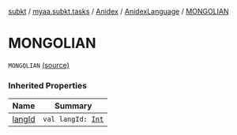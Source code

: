 [subkt](../../../index.md) / [myaa.subkt.tasks](../../index.md) / [Anidex](../index.md) / [AnidexLanguage](index.md) / [MONGOLIAN](./-m-o-n-g-o-l-i-a-n.md)

# MONGOLIAN

`MONGOLIAN` [(source)](https://github.com/Myaamori/SubKt/blob/0.1.12/src/main/kotlin/myaa/subkt/tasks/tasks.kt#L1088)

### Inherited Properties

| Name | Summary |
|---|---|
| [langId](lang-id.md) | `val langId: `[`Int`](https://kotlinlang.org/api/latest/jvm/stdlib/kotlin/-int/index.html) |
